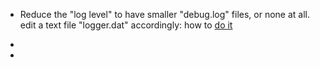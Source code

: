 * Reduce the "log level" to have smaller "debug.log" files, or none at all.
edit a text file "logger.dat" accordingly: how to [do it](https://bitmessage.org/forum/index.php?topic=4820.msg11163#msg11163)

*

*